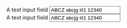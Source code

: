 <section>
  <label for="textin-a">A text input field</label>
  <input class="au-text-input" name="textin-a" id="textin-a" type="text" value="ABCZ abcjg liI1 12340">
</section>

<div class="au-body au-body--dark">
  <label for="textin-a">A text input field</label>
  <input class="au-text-input au-text-input--dark" name="textin-a" id="textin-a" type="text" value="ABCZ abcjg liI1 12340">
</div>
